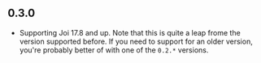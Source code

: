 ## 0.3.0

- Supporting Joi 17.8 and up. Note that this is quite a leap frome the version
  supported before. If you need to support for an older version, you're probably
  better of with one of the `0.2.*` versions.
